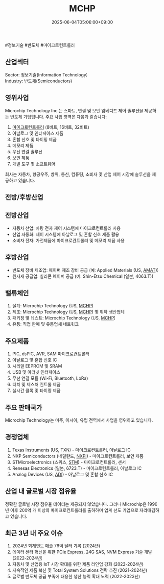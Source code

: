 ﻿---
title: "MCHP"
date: 2025-06-04T05:06:00+09:00
lastmod: 2025-06-04T05:06:00+09:00
type: docs
sidebar:
  open: true
weight: 552
---
<div style="display:none">
  <meta property="article:published_time" content="2025-06-03T20:06:00Z" />
  <meta property="article:modified_time" content="2025-06-03T20:06:00Z" />
</div>
#정보기술 #반도체 #마이크로컨트롤러

## 산업섹터

Sector: 정보기술(Information Technology)  
Industry: [반도체](/industry-study/반도체/)(Semiconductors)

## 영위사업

Microchip Technology Inc.는 스마트, 연결 및 보안 임베디드 제어 솔루션을 제공하는 반도체 기업입니다. 주요 사업 영역은 다음과 같습니다:

1. [마이크로컨트롤러](/industry-study/마이크로컨트롤러/) (8비트, 16비트, 32비트)
2. 아날로그 및 인터페이스 제품
3. 혼합 신호 및 타이밍 제품
4. 메모리 제품
5. 무선 연결 솔루션
6. 보안 제품
7. 개발 도구 및 소프트웨어

회사는 자동차, 항공우주, 방위, 통신, 컴퓨팅, 소비자 및 산업 제어 시장에 솔루션을 제공하고 있습니다.

## 전방/후방산업

## 전방산업

- 자동차 산업: 차량 전자 제어 시스템에 마이크로컨트롤러 사용
- 산업 자동화: 제어 시스템에 아날로그 및 혼합 신호 제품 활용
- 소비자 전자: 가전제품에 마이크로컨트롤러 및 메모리 제품 사용

## 후방산업

- 반도체 장비 제조업: 웨이퍼 제조 장비 공급 (예: Applied Materials (US, [AMAT](/company-analysis/amat/)))
- 원자재 공급업: 실리콘 웨이퍼 공급 (예: Shin-Etsu Chemical (일본, 4063.T))

## 밸류체인

1. 설계: Microchip Technology (US, [MCHP](/company-analysis/mchp/))
2. 제조: Microchip Technology (US, [MCHP](/company-analysis/mchp/)) 및 위탁 생산업체
3. 패키징 및 테스트: Microchip Technology (US, [MCHP](/company-analysis/mchp/))
4. 유통: 직접 판매 및 유통업체 네트워크

## 주요제품

1. PIC, dsPIC, AVR, SAM 마이크로컨트롤러
2. 아날로그 및 혼합 신호 IC
3. 시리얼 EEPROM 및 SRAM
4. USB 및 이더넷 인터페이스
5. 무선 연결 모듈 (Wi-Fi, Bluetooth, LoRa)
6. 터치 및 제스처 컨트롤 제품
7. 실시간 클록 및 타이밍 제품

## 주요 판매국가

Microchip Technology는 미주, 아시아, 유럽 전역에서 사업을 영위하고 있습니다.

## 경쟁업체

1. Texas Instruments (US, [TXN](/company-analysis/txn/)) - 마이크로컨트롤러, 아날로그 IC
2. NXP Semiconductors (네덜란드, [NXPI](/company-analysis/nxpi/)) - 마이크로컨트롤러, 보안 제품
3. STMicroelectronics (스위스, [STM](/company-analysis/stm/)) - 마이크로컨트롤러, 센서
4. Renesas Electronics (일본, 6723.T) - 마이크로컨트롤러, 아날로그 IC
5. Analog Devices (US, [ADI](/company-analysis/adi/)) - 아날로그 및 혼합 신호 IC

## 산업 내 글로벌 시장 점유율

정확한 글로벌 시장 점유율 데이터는 제공되지 않았습니다. 그러나 Microchip은 1990년 이후 200억 개 이상의 마이크로컨트롤러를 출하하며 업계 선도 기업으로 자리매김하고 있습니다.

## 최근 3년 내 주요 이슈

1. 2024년 회계연도 매출 76억 달러 기록 (2024년)
2. 데이터 센터 혁신을 위한 PCIe Express, 24G SAS, NVM Express 기술 개발 (2022-2024년)
3. 자동차 및 산업용 IoT 시장 확대를 위한 제품 라인업 강화 (2022-2024년)
4. 지속적인 제품 혁신 및 Total System Solutions 전략 추진 (2021-2024년)
5. 글로벌 반도체 공급 부족에 대응한 생산 능력 확대 노력 (2022-2023년)
